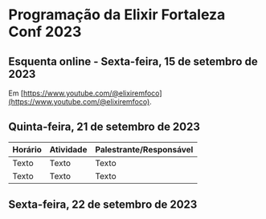 # Programação da Elixir Fortaleza Conf 2023

## Esquenta online - Sexta-feira, 15 de setembro de 2023

Em [https://www.youtube.com/@elixiremfoco](https://www.youtube.com/@elixiremfoco).

## Quinta-feira, 21 de setembro de 2023

| Horário  | Atividade   | Palestrante/Responsável |
| ------- | -------- | -------- |
| Texto   | Texto    | Texto    |
| Texto   | Texto    | Texto    |

## Sexta-feira, 22 de setembro de 2023
